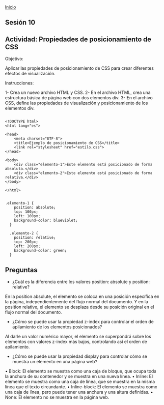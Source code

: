 <!-- No borrar o modificar -->
[Inicio](./index.md)

## Sesión 10 


<!-- Su documentación aquí -->

## Actividad: Propiedades de posicionamiento de CSS

Objetivo:

Aplicar las propiedades de posicionamiento de CSS para crear diferentes efectos de visualización.

Instrucciones:

1- Crea un nuevo archivo HTML y CSS.
2- En el archivo HTML, crea una estructura básica de página web con dos elementos div.
3- En el archivo CSS, define las propiedades de visualización y posicionamiento de los elementos div.

```

<!DOCTYPE html>
<html lang="es">

<head>
    <meta charset="UTF-8">
    <title>Ejemplo de posicionamiento de CSS</title>
    <link rel="stylesheet" href="estilo.css">
</head>

<body>
    <div class="elemento-1">Este elemento está posicionado de forma absoluta.</div>
    <div class="elemento-2">Este elemento está posicionado de forma relativa.</div>
</body>

</html>
```
```

.elemento-1 {
    position: absolute;
    top: 100px;
    left: 100px;
    background-color: blueviolet;
  }

  .elemento-2 {
    position: relative;
    top: 200px;
    left: 200px;
    background-color: green;
  }
```

## Preguntas

- ¿Cuál es la diferencia entre los valores position: absolute y position: relative?

En la position absolute, el elemento se coloca en una posición específica en la página, independientemente del flujo normal del documento. Y en la position relative, el elemento se desplaza desde su posición original en el flujo normal del documento.

- ¿Cómo se puede usar la propiedad z-index para controlar el orden de apilamiento de los elementos posicionados?

Al darle un valor numérico mayor, el elemento se superpondrá sobre los elementos con valores z-index más bajos, controlando así el orden de apilamiento.

- ¿Cómo se puede usar la propiedad display para controlar cómo se muestra un elemento en una página web?

•	Block: El elemento se muestra como una caja de bloque, que ocupa toda la anchura de su contenedor y se muestra en una nueva línea.
•	Inline: El elemento se muestra como una caja de línea, que se muestra en la misma línea que el texto circundante.
•	Inline-block: El elemento se muestra como una caja de línea, pero puede tener una anchura y una altura definidas.
•	None: El elemento no se muestra en la página web.



